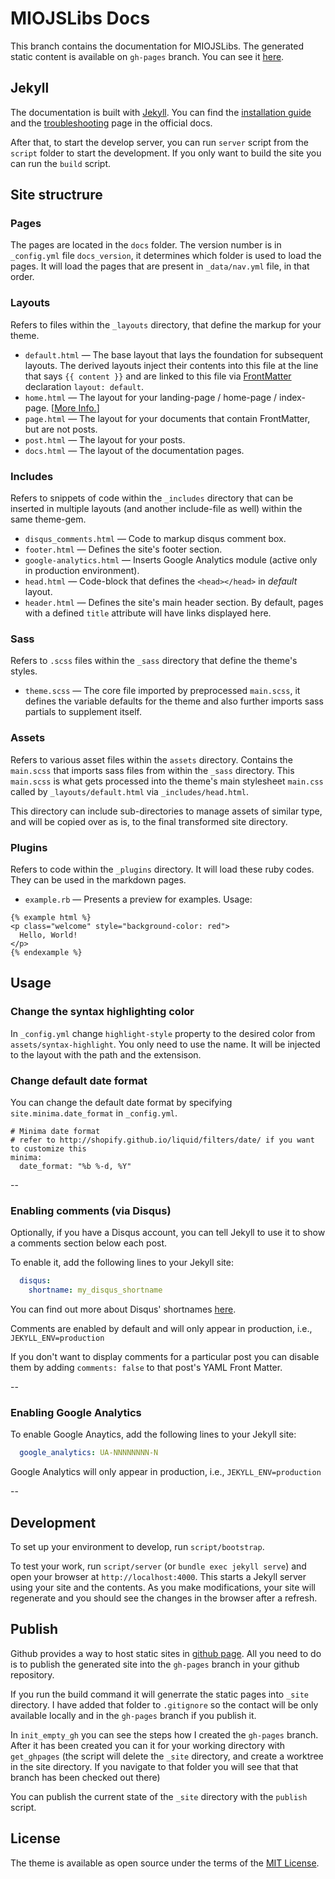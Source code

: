 # MIOJSLibs Docs

This branch contains the documentation for MIOJSLibs. The generated static content is available on `gh-pages` branch. You can see it [here](https://miolabs.github.io/MIOJsLibs/).

## Jekyll

The documentation is built with [Jekyll](https://jekyllrb.com/).
You can find the [installation guide](https://jekyllrb.com/docs/installation/) and the [troubleshooting](https://jekyllrb.com/docs/troubleshooting/) page in the official docs.

After that, to start the develop server, you can run `server` script from the `script` folder to start the development.
If you only want to build the site you can run the `build` script.

## Site structrure

### Pages

The pages are located in the `docs` folder. The version number is in `_config.yml` file `docs_version`, it determines which folder is used to load the pages. It will load the pages that are present in `_data/nav.yml` file, in that order.

### Layouts

Refers to files within the `_layouts` directory, that define the markup for your theme.

  - `default.html` &mdash; The base layout that lays the foundation for subsequent layouts. The derived layouts inject their contents into this file at the line that says ` {{ content }} ` and are linked to this file via [FrontMatter](https://jekyllrb.com/docs/frontmatter/) declaration `layout: default`.
  - `home.html` &mdash; The layout for your landing-page / home-page / index-page. [[More Info.](#home-layout)]
  - `page.html` &mdash; The layout for your documents that contain FrontMatter, but are not posts.
  - `post.html` &mdash; The layout for your posts.
  - `docs.html` &mdash; The layout of the documentation pages.

### Includes

Refers to snippets of code within the `_includes` directory that can be inserted in multiple layouts (and another include-file as well) within the same theme-gem.

  - `disqus_comments.html` &mdash; Code to markup disqus comment box.
  - `footer.html` &mdash; Defines the site's footer section.
  - `google-analytics.html` &mdash; Inserts Google Analytics module (active only in production environment).
  - `head.html` &mdash; Code-block that defines the `<head></head>` in *default* layout.
  - `header.html` &mdash; Defines the site's main header section. By default, pages with a defined `title` attribute will have links displayed here.

### Sass

Refers to `.scss` files within the `_sass` directory that define the theme's styles.

  - `theme.scss` &mdash; The core file imported by preprocessed `main.scss`, it defines the variable defaults for the theme and also further imports sass partials to supplement itself.

### Assets

Refers to various asset files within the `assets` directory.
Contains the `main.scss` that imports sass files from within the `_sass` directory. This `main.scss` is what gets processed into the theme's main stylesheet `main.css` called by `_layouts/default.html` via `_includes/head.html`.

This directory can include sub-directories to manage assets of similar type, and will be copied over as is, to the final transformed site directory.

### Plugins

Refers to code within the `_plugins` directory. It will load these ruby codes. They can be used in the markdown pages.

  - `example.rb` &mdash; Presents a preview for examples. Usage:
  ```liquid
  {% example html %}
  <p class="welcome" style="background-color: red">
    Hello, World!
  </p>
  {% endexample %}
  ```

## Usage

### Change the syntax highlighting color

In `_config.yml` change `highlight-style` property to the desired color from `assets/syntax-highlight`. You only need to use the name. It will be injected to the layout with the path and the extensison.

### Change default date format

You can change the default date format by specifying `site.minima.date_format`
in `_config.yml`.

```
# Minima date format
# refer to http://shopify.github.io/liquid/filters/date/ if you want to customize this
minima:
  date_format: "%b %-d, %Y"
```

--

### Enabling comments (via Disqus)

Optionally, if you have a Disqus account, you can tell Jekyll to use it to show a comments section below each post.

To enable it, add the following lines to your Jekyll site:

```yaml
  disqus:
    shortname: my_disqus_shortname
```

You can find out more about Disqus' shortnames [here](https://help.disqus.com/customer/portal/articles/466208).

Comments are enabled by default and will only appear in production, i.e., `JEKYLL_ENV=production`

If you don't want to display comments for a particular post you can disable them by adding `comments: false` to that post's YAML Front Matter.

--

### Enabling Google Analytics

To enable Google Anaytics, add the following lines to your Jekyll site:

```yaml
  google_analytics: UA-NNNNNNNN-N
```

Google Analytics will only appear in production, i.e., `JEKYLL_ENV=production`

--

## Development

To set up your environment to develop, run `script/bootstrap`.

To test your work, run `script/server` (or `bundle exec jekyll serve`) and open your browser at `http://localhost:4000`. This starts a Jekyll server using your site and the contents. As you make modifications, your site will regenerate and you should see the changes in the browser after a refresh.

## Publish

Github provides a way to host static sites in [github page](https://pages.github.com/). All you need to do is to publish the generated site into the `gh-pages` branch in your github repository.

If you run the build command it will generrate the static pages into `_site` directory. I have added that folder to `.gitignore` so the contact will be only available locally and in the `gh-pages` branch if you publish it.

In `init_empty_gh` you can see the steps how I created the `gh-pages` branch. After it has been created you can it for your working directory with `get_ghpages` (the script will delete the `_site` directory, and create a worktree in the site directory. If you navigate to that folder you will see that that branch has been checked out there)

You can publish the current state of the `_site` directory with the `publish` script.

## License

The theme is available as open source under the terms of the [MIT License](http://opensource.org/licenses/MIT).
